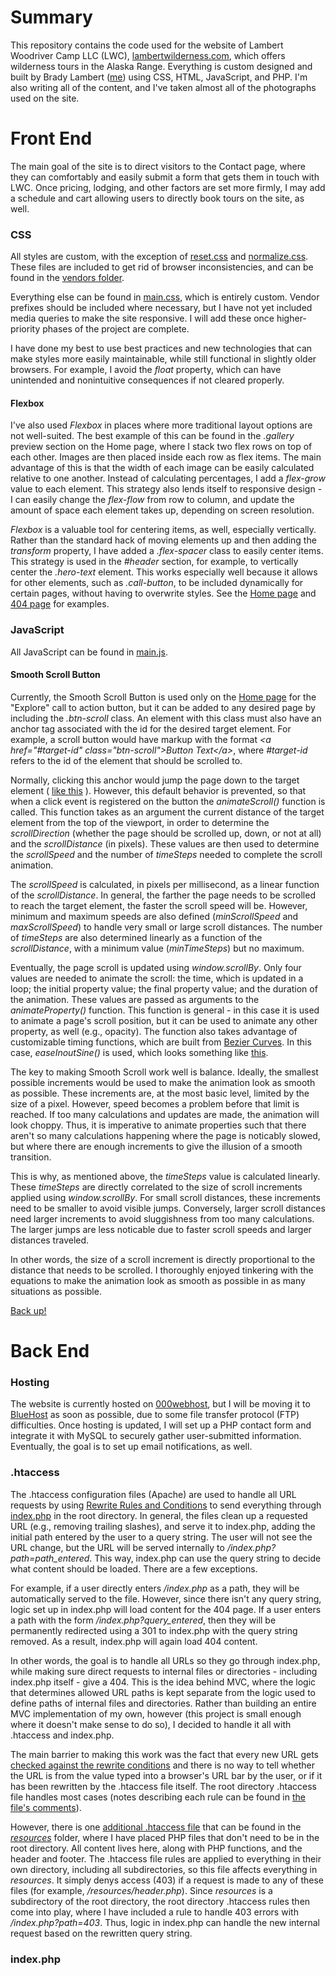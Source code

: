 # Summary

This repository contains the code used for the website of Lambert Woodriver Camp LLC (LWC), [lambertwilderness.com](http://www.lambertwilderness.com/), which offers wilderness tours in the Alaska Range. Everything is custom designed and built by Brady Lambert ([me](https://github.com/lambertbrady)) using CSS, HTML, JavaScript, and PHP. I'm also writing all of the content, and I've taken almost all of the photographs used on the site.

# Front End

The main goal of the site is to direct visitors to the Contact page, where they can comfortably and easily submit a form that gets them in touch with LWC. Once pricing, lodging, and other factors are set more firmly, I may add a schedule and cart allowing users to directly book tours on the site, as well.

### CSS

All styles are custom, with the exception of [reset.css](http://meyerweb.com/eric/tools/css/reset/) and [normalize.css](github.com/necolas/normalize.css). These files are included to get rid of browser inconsistencies, and can be found in the [vendors folder](../master/vendors/).

Everything else can be found in [main.css](../master/main.css), which is entirely custom. Vendor prefixes should be included where necessary, but I have not yet included media queries to make the site responsive. I will add these once higher-priority phases of the project are complete.

I have done my best to use best practices and new technologies that can make styles more easily maintainable, while still functional in slightly older browsers. For example, I avoid the *float* property, which can have unintended and nonintuitive consequences if not cleared properly.

#### Flexbox

I've also used *Flexbox* in places where more traditional layout options are not well-suited. The best example of this can be found in the *.gallery* preview section on the Home page, where I stack two flex rows on top of each other. Images are then placed inside each row as flex items. The main advantage of this is that the width of each image can be easily calculated relative to one another. Instead of calculating percentages, I add a *flex-grow* value to each element. This strategy also lends itself to responsive design - I can easily change the *flex-flow* from row to column, and update the amount of space each element takes up, depending on screen resolution.

*Flexbox* is a valuable tool for centering items, as well, especially vertically. Rather than the standard hack of moving elements up and then adding the *transform* property, I have added a *.flex-spacer* class to easily center items. This strategy is used in the *#header* section, for example, to vertically center the *.hero-text* element. This works especially well because it allows for other elements, such as *.call-button*, to be included dynamically for certain pages, without having to overwrite styles. See the [Home page](http://www.lambertwilderness.com/) and [404 page](http://www.lambertwilderness.com/404) for examples.

### JavaScript

All JavaScript can be found in [main.js](../master/main.js).

#### Smooth Scroll Button

Currently, the Smooth Scroll Button is used only on the [Home page](http://www.lambertwilderness.com/) for the "Explore" call to action button, but it can be added to any desired page by including the *.btn-scroll* class. An element with this class must also have an anchor tag associated with the id for the desired target element. For example, a scroll button would have markup with the format *\<a href="#target-id" class="btn-scroll">Button Text\</a>*, where *#target-id* refers to the id of the element that should be scrolled to.

Normally, clicking this anchor would jump the page down to the target element (<a name="top"> [like this](#target) </a>). However, this default behavior is prevented, so that when a click event is registered on the button the *animateScroll()* function is called. This function takes as an argument the current distance of the target element from the top of the viewport, in order to determine the *scrollDirection* (whether the page should be scrolled up, down, or not at all) and the *scrollDistance* (in pixels). These values are then used to determine the *scrollSpeed* and the number of *timeSteps* needed to complete the scroll animation.

The *scrollSpeed* is calculated, in pixels per millisecond, as a linear function of the *scrollDistance*. In general, the farther the page needs to be scrolled to reach the target element, the faster the scroll speed will be. However, minimum and maximum speeds are also defined (*minScrollSpeed* and *maxScrollSpeed*) to handle very small or large scroll distances. The number of *timeSteps* are also determined linearly as a function of the *scrollDistance*, with a minimum value (*minTimeSteps*) but no maximum.

Eventually, the page scroll is updated using *window.scrollBy*. Only four values are needed to animate the scroll: the time, which is updated in a loop; the initial property value; the final property value; and the duration of the animation. These values are passed as arguments to the *animateProperty()* function. This function is general - in this case it is used to animate a page's scroll position, but it can be used to animate any other property, as well (e.g., opacity). The function also takes advantage of customizable timing functions, which are built from [Bezier Curves](http://cubic-bezier.com/). In this case, *easeInoutSine()* is used, which looks something like [this](http://easings.net/#easeInOutSine).

The key to making Smooth Scroll work well is balance. Ideally, the smallest possible increments would be used to make the animation look as smooth as possible. These increments are, at the most basic level, limited by the size of a pixel. However, speed becomes a problem before that limit is reached. If too many calculations and updates are made, the animation will look choppy. Thus, it is imperative to animate properties such that there aren't so many calculations happening where the page is noticably slowed, but where there are enough increments to give the illusion of a smooth transition.

This is why, as mentioned above, the *timeSteps* value is calculated linearly. These *timeSteps* are directly correlated to the size of scroll increments applied using *window.scrollBy*. For small scroll distances, these increments need to be smaller to avoid visible jumps. Conversely, larger scroll distances need larger increments to avoid sluggishness from too many calculations. The larger jumps are less noticable due to faster scroll speeds and larger distances traveled.

In other words, the size of a scroll increment is directly proportional to the distance that needs to be scrolled. I thoroughly enjoyed tinkering with the equations to make the animation look as smooth as possible in as many situations as possible.

<a name="target">[Back up!](#top)</a>

# Back End

### Hosting

The website is currently hosted on [000webhost](https://www.000webhost.com/), but I will be moving it to [BlueHost](https://www.bluehost.com/) as soon as possible, due to some file transfer protocol (FTP) difficulties. Once hosting is updated, I will set up a PHP contact form and integrate it with MySQL to securely gather user-submitted information. Eventually, the goal is to set up email notifications, as well.

### .htaccess

The .htaccess configuration files (Apache) are used to handle all URL requests by using [Rewrite Rules and Conditions](http://httpd.apache.org/docs/2.0/mod/mod_rewrite.html#rewriterule) to send everything through [index.php](../master/index.php) in the root directory. In general, the files clean up a requested URL (e.g., removing trailing slashes), and serve it to index.php, adding the initial path entered by the user to a query string. The user will not see the URL change, but the URL will be served internally to */index.php?path=path_entered*. This way, index.php can use the query string to decide what content should be loaded. There are a few exceptions.

For example, if a user directly enters */index.php* as a path, they will be automatically served to the file. However, since there isn't any query string, logic set up in index.php will load content for the 404 page. If a user enters a path with the form */index.php?query_entered*, then they will be permanently redirected using a 301 to index.php with the query string removed. As a result, index.php will again load 404 content.

In other words, the goal is to handle all URLs so they go through index.php, while making sure direct requests to internal files or directories - including index.php itself - give a 404. This is the idea behind MVC, where the logic that determines allowed URL paths is kept separate from the logic used to define paths of internal files and directories. Rather than building an entire MVC implementation of my own, however (this project is small enough where it doesn't make sense to do so), I decided to handle it all with .htaccess and index.php.

The main barrier to making this work was the fact that every new URL gets [checked against the rewrite conditions](http://httpd.apache.org/docs/2.2/rewrite/tech.html) and there is no way to tell whether the URL is from the value typed into a browser's URL bar by the user, or if it has been rewritten by the .htaccess file itself. The root directory .htaccess file handles most cases (notes describing each rule can be found in [the file's comments](../master/.htaccess)).

However, there is one [additional .htaccess file](../master/resources/.htaccess) that can be found in the [*resources*](../master/resources) folder, where I have placed PHP files that don't need to be in the root directory. All content lives here, along with PHP functions, and the header and footer. The .htaccess file rules are applied to everything in their own directory, including all subdirectories, so this file affects everything in *resources*. It simply denys access (403) if a request is made to any of these files (for example, */resources/header.php*). Since *resources* is a subdirectory of the root directory, the root directory .htaccess rules then come into play, where I have included a rule to handle 403 errors with */index.php?path=403*. Thus, logic in index.php can handle the new internal request based on the rewritten query string.

### index.php

